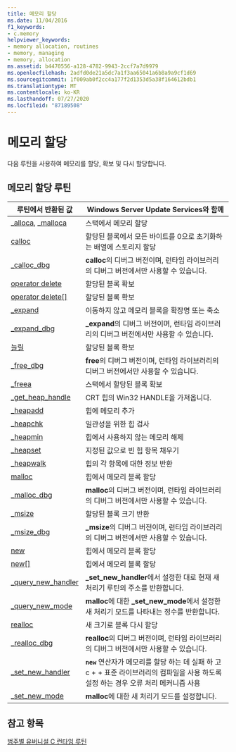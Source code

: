 ```yaml
---
title: 메모리 할당
ms.date: 11/04/2016
f1_keywords:
- c.memory
helpviewer_keywords:
- memory allocation, routines
- memory, managing
- memory, allocation
ms.assetid: b4470556-a128-4782-9943-2ccf7a7d9979
ms.openlocfilehash: 2adfd0de21a5dc7a1f3aa65041a6b8a9a9cf1d69
ms.sourcegitcommit: 1f009ab0f2cc4a177f2d1353d5a38f164612bdb1
ms.translationtype: MT
ms.contentlocale: ko-KR
ms.lasthandoff: 07/27/2020
ms.locfileid: "87189508"
---
```

# <a name="memory-allocation"></a>메모리 할당

다음 루틴을 사용하여 메모리를 할당, 확보 및 다시 할당합니다.

## <a name="memory-allocation-routines"></a>메모리 할당 루틴

|루틴에서 반환된 값|Windows Server Update Services와 함께|
|-------------|---------|
|[_alloca](../c-runtime-library/reference/alloca.md), [_malloca](../c-runtime-library/reference/malloca.md)|스택에서 메모리 할당|
|[calloc](../c-runtime-library/reference/calloc.md)|할당된 블록에서 모든 바이트를 0으로 초기화하는 배열에 스토리지 할당|
|[_calloc_dbg](../c-runtime-library/reference/calloc-dbg.md)|**calloc**의 디버그 버전이며, 런타임 라이브러리의 디버그 버전에서만 사용할 수 있습니다.|
|[operator delete](../c-runtime-library/operator-delete-crt.md)|할당된 블록 확보|
|[operator delete&#91;&#93;](../c-runtime-library/delete-operator-crt.md)|할당된 블록 확보|
|[_expand](../c-runtime-library/reference/expand.md)|이동하지 않고 메모리 블록을 확장명 또는 축소|
|[_expand_dbg](../c-runtime-library/reference/expand-dbg.md)|**_expand**의 디버그 버전이며, 런타임 라이브러리의 디버그 버전에서만 사용할 수 있습니다.|
|[늘릴](../c-runtime-library/reference/free.md)|할당된 블록 확보|
|[_free_dbg](../c-runtime-library/reference/free-dbg.md)|**free**의 디버그 버전이며, 런타임 라이브러리의 디버그 버전에서만 사용할 수 있습니다.|
|[_freea](../c-runtime-library/reference/freea.md)|스택에서 할당된 블록 확보|
|[_get_heap_handle](../c-runtime-library/reference/get-heap-handle.md)|CRT 힙의 Win32 HANDLE을 가져옵니다.|
|[_heapadd](../c-runtime-library/heapadd.md)|힙에 메모리 추가|
|[_heapchk](../c-runtime-library/reference/heapchk.md)|일관성을 위한 힙 검사|
|[_heapmin](../c-runtime-library/reference/heapmin.md)|힙에서 사용하지 않는 메모리 해제|
|[_heapset](../c-runtime-library/heapset.md)|지정된 값으로 빈 힙 항목 채우기|
|[_heapwalk](../c-runtime-library/reference/heapwalk.md)|힙의 각 항목에 대한 정보 반환|
|[malloc](../c-runtime-library/reference/malloc.md)|힙에서 메모리 블록 할당|
|[_malloc_dbg](../c-runtime-library/reference/malloc-dbg.md)|**malloc**의 디버그 버전이며, 런타임 라이브러리의 디버그 버전에서만 사용할 수 있습니다.|
|[_msize](../c-runtime-library/reference/msize.md)|할당된 블록 크기 반환|
|[_msize_dbg](../c-runtime-library/reference/msize-dbg.md)|**_msize**의 디버그 버전이며, 런타임 라이브러리의 디버그 버전에서만 사용할 수 있습니다.|
|[new](../c-runtime-library/operator-new-crt.md)|힙에서 메모리 블록 할당|
|[new&#91;&#93;](../c-runtime-library/new-operator-crt.md)|힙에서 메모리 블록 할당|
|[_query_new_handler](../c-runtime-library/reference/query-new-handler.md)|**_set_new_handler**에서 설정한 대로 현재 새 처리기 루틴의 주소를 반환합니다.|
|[_query_new_mode](../c-runtime-library/reference/query-new-mode.md)|**malloc**에 대한 **_set_new_mode**에서 설정한 새 처리기 모드를 나타내는 정수를 반환합니다.|
|[realloc](../c-runtime-library/reference/realloc.md)|새 크기로 블록 다시 할당|
|[_realloc_dbg](../c-runtime-library/reference/realloc-dbg.md)|**realloc**의 디버그 버전이며, 런타임 라이브러리의 디버그 버전에서만 사용할 수 있습니다.|
|[_set_new_handler](../c-runtime-library/reference/set-new-handler.md)|**`new`** 연산자가 메모리를 할당 하는 데 실패 하 고 c + + 표준 라이브러리의 컴파일을 사용 하도록 설정 하는 경우 오류 처리 메커니즘 사용|
|[_set_new_mode](../c-runtime-library/reference/set-new-mode.md)|**malloc**에 대한 새 처리기 모드를 설정합니다.|

## <a name="see-also"></a>참고 항목

[범주별 유버니설 C 런타임 루틴](../c-runtime-library/run-time-routines-by-category.md)<br/>
